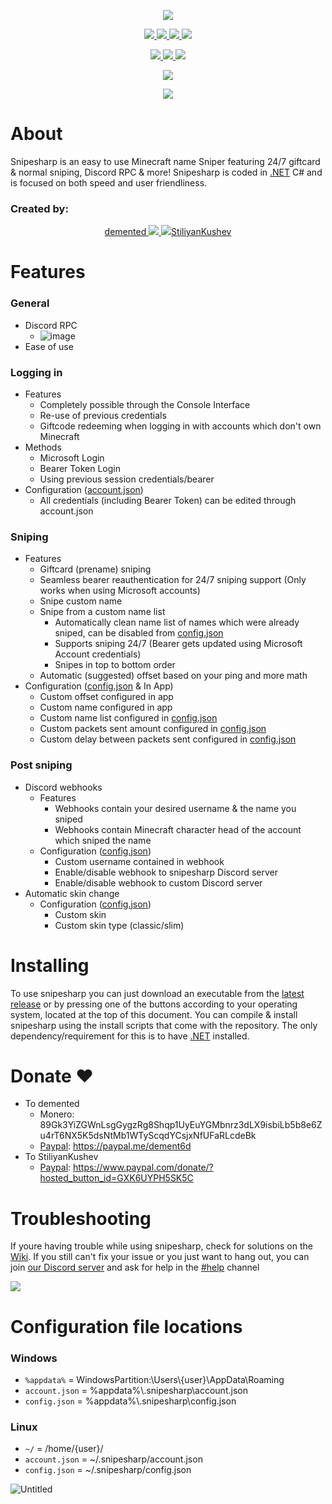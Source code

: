 <p align="center">
  <a href="#about">
    <img src="https://user-images.githubusercontent.com/93228501/154115422-57cca957-4f1a-4cdf-93f5-18f9dd3cc13b.png">
  </a>
</p>
<p align="center">
  <a href="https://github.com/snipesharp/snipesharp/releases/download/v1.5/sha256sums.txt">
    <img src="https://img.shields.io/badge/sha256sums-%231a6eef?style=flat-square"</img>
  </a>
  <a href="https://github.com/snipesharp/snipesharp/releases/download/v1.5/snipesharp_linux-x86-64-v1.5">
    <img src="https://img.shields.io/badge/_linux-v1.5-%231a6eef?style=flat-square?style=for-the-badge&logo=linux&logoWidth=20&logoColor=white"</img>
  </a>
  <a href="https://github.com/snipesharp/snipesharp/releases/download/v1.5/snipesharp_mac-os-x86-64-v1.5">
    <img src="https://img.shields.io/badge/_mac_os-v1.5-%231a6eef?style=flat-square?style=for-the-badge&logo=apple&logoWidth=20&logoColor=white"</img>
  </a>
  <a href="https://github.com/snipesharp/snipesharp/releases/download/v1.5/snipesharp_win-x86-64-v1.5.exe">
    <img src="https://img.shields.io/badge/_windows-v1.5-%231a6eef?style=flat-square?style=for-the-badge&logo=windows&logoWidth=20&logoColor=white"</img>
  </a>
</p>
<p align="center">
  <a href="https://github.com/snipesharp/snipesharp/releases/download/v1.5/snipesharp_linux-arm64-v1.5">
    <img src="https://img.shields.io/badge/linux_arm64-v1.5-%23015fa1?style=flat-square&logo=linux&logoWidth=20&logoColor=white"</img>
  </a>
  <a href="https://github.com/snipesharp/snipesharp/releases/download/v1.5/snipesharp_mac-os-arm64-v1.5">
    <img src="https://img.shields.io/badge/mac_os_arm64-v1.5-%23015fa1?style=flat-square&logo=apple&logoWidth=20&logoColor=white"</img>
  </a>
  <a href="https://github.com/snipesharp/snipesharp/releases/download/v1.5/snipesharp_win-arm64-v1.5.exe">
    <img src="https://img.shields.io/badge/windows_arm64-v1.5-%23015fa1?style=flat-square&logo=windows&logoWidth=20&logoColor=white"</img>
  </a>
</p>
<p align="center">
  <a href="#donate-%EF%B8%8F">
    <img src="https://img.shields.io/badge/❤️_donate_❤️-%23?style=for-the-badge">
  </a>
</p>
<p align="center">
  <a href="https://discord.gg/ptFvZ8AYuU">
    <img src="https://img.shields.io/discord/943483411597758494?color=567CFF&label=discord&logo=discord&logoColor=ffffff&style=for-the-badge">
  </a>
</p>

# About
Snipesharp is an easy to use Minecraft name Sniper featuring 24/7 giftcard & normal sniping, Discord RPC & more! Snipesharp is coded in [.NET](https://dotnet.microsoft.com/en-us/) C# and is focused on both speed and user friendliness.

### Created by:

<p align="center">
<a href="https://namemc.com/profile/dement6d.1">
demented
  <img src="https://mc-heads.net/head/a5aee899-2d82-4594-aed1-f547178db6c0/100"></img>
</a>
<a href="https://github.com/StiliyanKushev">
  <img src="https://i.imgur.com/lMWqAlH.png">StiliyanKushev</img>
</a>
</p>

# Features
### General
- Discord RPC
    - ![image](https://user-images.githubusercontent.com/93228501/155626988-fed009c7-9e79-47a9-9d9d-22b86e3295eb.png)
- Ease of use
### Logging in
- Features
  - Completely possible through the Console Interface
  - Re-use of previous credentials
  - Giftcode redeeming when logging in with accounts which don't own Minecraft
- Methods
  - Microsoft Login
  - Bearer Token Login
  - Using previous session credentials/bearer
- Configuration ([account.json](#configuration-file-locations))
  - All credentials (including Bearer Token) can be edited through account.json
### Sniping
- Features
  - Giftcard (prename) sniping
  - Seamless bearer reauthentication for 24/7 sniping support (Only works when using Microsoft accounts)
  - Snipe custom name
  - Snipe from a custom name list
    - Automatically clean name list of names which were already sniped, can be disabled from [config.json](#configuration-file-locations)
    - Supports sniping 24/7 (Bearer gets updated using Microsoft Account credentials)
    - Snipes in top to bottom order
  - Automatic (suggested) offset based on your ping and more math
- Configuration ([config.json](#configuration-file-locations) & In App)
  - Custom offset configured in app
  - Custom name configured in app
  - Custom name list configured in [config.json](#configuration-file-locations)
  - Custom packets sent amount configured in [config.json](#configuration-file-locations)
  - Custom delay between packets sent configured in [config.json](#configuration-file-locations)
### Post sniping
- Discord webhooks
  - Features
    - Webhooks contain your desired username & the name you sniped
    - Webhooks contain Minecraft character head of the account which sniped the name
  - Configuration ([config.json](#configuration-file-locations))
    - Custom username contained in webhook
    - Enable/disable webhook to snipesharp Discord server
    - Enable/disable webhook to custom Discord server
- Automatic skin change
  - Configuration ([config.json](#configuration-file-locations))
    - Custom skin
    - Custom skin type (classic/slim)

# Installing
To use snipesharp you can just download an executable from the [latest release](https://github.com/snipesharp/snipesharp/releases/tag/v1.5) or by pressing one of the buttons according to your operating system, located at the top of this document.
You can compile & install snipesharp using the install scripts that come with the repository. The only dependency/requirement for this is to have [.NET](https://dotnet.microsoft.com/en-us/) installed.

# Donate ❤️
- To demented
  - Monero: 89Gk3YiZGWnLsgGygzRg8Shqp1UyEuYGMbnrz3dLX9isbiLb5b8e6Zu4rT6NX5K5dsNtMb1WTyScqdYCsjxNfUFaRLcdeBk
  - [Paypal](https://paypal.me/dement6d): https://paypal.me/dement6d
- To StiliyanKushev
  - [Paypal](https://www.paypal.com/donate/?hosted_button_id=GXK6UYPH5SK5C): https://www.paypal.com/donate/?hosted_button_id=GXK6UYPH5SK5C

# Troubleshooting
If youre having trouble while using snipesharp, check for solutions on the [Wiki](https://github.com/snipesharp/snipesharp/wiki).
If you still can't fix your issue or you just want to hang out, you can join [our Discord server](https://discord.gg/ptFvZ8AYuU) and ask for help in the [#help](https://discord.com/channels/943483411597758494/943583091878932491) channel

<a href="https://discord.gg/ptFvZ8AYuU">
    <img src="https://img.shields.io/discord/943483411597758494?color=567CFF&label=discord&logo=discord&logoColor=ffffff&style=for-the-badge">
</a>

# Configuration file locations
### Windows
- `%appdata%` = WindowsPartition:\\Users\\{user}\\AppData\\Roaming
- `account.json` = %appdata%\\.snipesharp\\account.json
- `config.json` = %appdata%\\.snipesharp\\config.json
### Linux
- `~/` = /home/{user}/
- `account.json` = ~/.snipesharp/account.json
- `config.json` = ~/.snipesharp/config.json



![Untitled](https://user-images.githubusercontent.com/93228501/155002588-ab6d285d-2a5d-4ba1-86ac-85a35a253289.gif)
